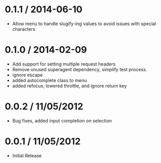 0.1.1 / 2014-06-10
==================

 * Allow menu to handle slugify-ing values to avoid issues with special characters

0.1.0 / 2014-02-09
==================

 * Add support for setting multiple request headers
 * Remove unused superagent dependency, simplify test process.
 * ignore escape
 * added autocomplete class to menu
 * added refocus, lowered throttle, and ignore return key

0.0.2 / 11/05/2012
==================

* Bug fixes, added input completion on selection

0.0.1 / 11/05/2012
==================

* Initial Release

